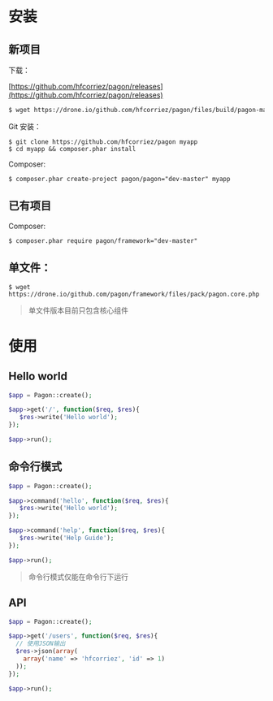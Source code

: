 # 安装

## 新项目

下载：

[https://github.com/hfcorriez/pagon/releases](https://github.com/hfcorriez/pagon/releases)

```bash
$ wget https://drone.io/github.com/hfcorriez/pagon/files/build/pagon-master.tar.gz
```

Git 安装：

```
$ git clone https://github.com/hfcorriez/pagon myapp
$ cd myapp && composer.phar install
```

Composer:

```
$ composer.phar create-project pagon/pagon="dev-master" myapp
```

## 已有项目

Composer:

```
$ composer.phar require pagon/framework="dev-master"
```

## 单文件：

```
$ wget https://drone.io/github.com/pagon/framework/files/pack/pagon.core.php
```

> 单文件版本目前只包含核心组件

# 使用

## Hello world

```php
$app = Pagon::create();

$app->get('/', function($req, $res){
   $res->write('Hello world');
});

$app->run();
```

## 命令行模式

```php
$app = Pagon::create();

$app->command('hello', function($req, $res){
   $res->write('Hello world');
});

$app->command('help', function($req, $res){
   $res->write('Help Guide');
});

$app->run();
```

> 命令行模式仅能在命令行下运行

## API

```php
$app = Pagon::create();

$app->get('/users', function($req, $res){
  // 使用JSON输出
  $res->json(array(
    array('name' => 'hfcorriez', 'id' => 1)
  ));
});

$app->run();
```